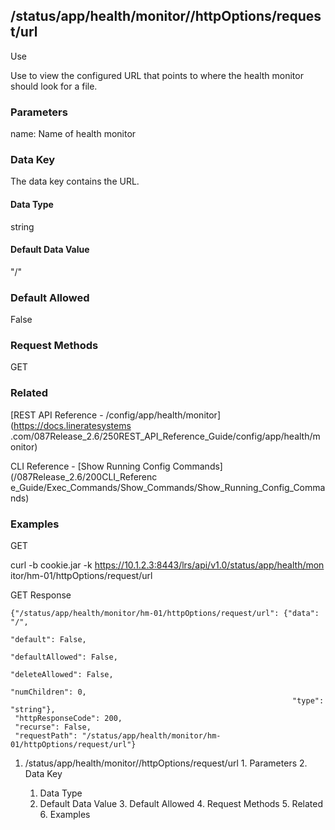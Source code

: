 ## /status/app/health/monitor/<name>/httpOptions/request/url

Use

Use to view the configured URL that points to where the health monitor should
look for a file.

### Parameters

name: Name of health monitor

### Data Key

The data key contains the URL.

#### Data Type

string

#### Default Data Value

"/"

### Default Allowed

False

### Request Methods

GET

### Related

[REST API Reference - /config/app/health/monitor](https://docs.lineratesystems
.com/087Release_2.6/250REST_API_Reference_Guide/config/app/health/monitor)

CLI Reference - [Show Running Config Commands](/087Release_2.6/200CLI_Referenc
e_Guide/Exec_Commands/Show_Commands/Show_Running_Config_Commands)

### Examples

GET

curl -b cookie.jar -k https://10.1.2.3:8443/lrs/api/v1.0/status/app/health/mon
itor/hm-01/httpOptions/request/url

GET Response

    
    
    {"/status/app/health/monitor/hm-01/httpOptions/request/url": {"data": "/",
                                                                   "default": False,
                                                                   "defaultAllowed": False,
                                                                   "deleteAllowed": False,
                                                                   "numChildren": 0,
                                                                   "type": "string"},
     "httpResponseCode": 200,
     "recurse": False,
     "requestPath": "/status/app/health/monitor/hm-01/httpOptions/request/url"}
    

  1. /status/app/health/monitor/<name>/httpOptions/request/url
    1. Parameters
    2. Data Key
      1. Data Type
      2. Default Data Value
    3. Default Allowed
    4. Request Methods
    5. Related
    6. Examples

